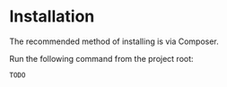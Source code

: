 # Installation
The recommended method of installing is via Composer.

Run the following command from the project root:

```bash
TODO
```
